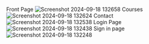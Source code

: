 Front Page
![Screenshot 2024-09-18 132658](https://github.com/user-attachments/assets/2267380b-6370-4360-ac3a-f56755b077ec)
Courses
![Screenshot 2024-09-18 132624](https://github.com/user-attachments/assets/0c12af56-25ac-4bc7-a122-913e8e2b3a0b)
Contact
![Screenshot 2024-09-18 132538](https://github.com/user-attachments/assets/d2b68efe-f4d6-482c-b3c4-9348ec3c2638)
Login Page
![Screenshot 2024-09-18 132438](https://github.com/user-attachments/assets/4333e790-152f-4a55-b3fd-af7b78823395)
Sign in page
![Screenshot 2024-09-18 132248](https://github.com/user-attachments/assets/2fbb8a84-f481-42b1-a874-01004ef85e02)
